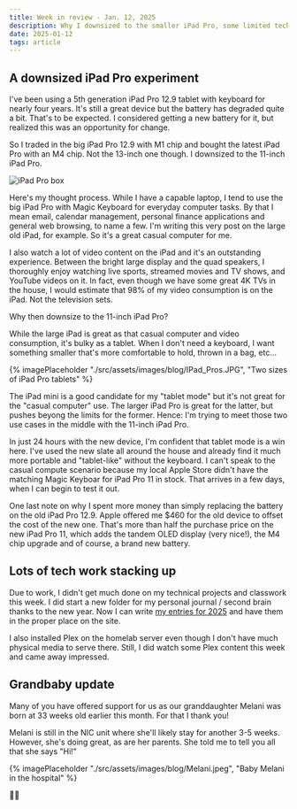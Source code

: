 ```yaml
---
title: Week in review - Jan. 12, 2025
description: Why I downsized to the smaller iPad Pro, some limited tech time this week and a grandbaby update
date: 2025-01-12
tags: article
---
```


## A downsized iPad Pro experiment

I've been using a 5th generation iPad Pro 12.9 tablet with keyboard for nearly four years. It's still a great device but the battery has degraded quite a bit. That's to be expected. I considered getting a new battery for it, but realized this was an opportunity for change.

So I traded in the big iPad Pro 12.9 with M1 chip and bought the latest iPad Pro with an M4 chip. Not the 13-inch one though. I downsized to the 11-inch iPad Pro.

![iPad Pro box](../Images/IPad_box.JPG)

Here's my thought process. While I have a capable laptop, I tend to use the big iPad Pro with Magic Keyboard for everyday computer tasks. By that I mean email, calendar management, personal finance applications and general web browsing, to name a few. I'm writing this very post on the large old iPad, for example. So it's a great casual computer for me.

I also watch a lot of video content on the iPad and it's an outstanding experience. Between the bright large display and the quad speakers, I thoroughly enjoy watching live sports, streamed movies and TV shows, and YouTube videos on it. In fact, even though we have some great 4K TVs in the house, I would estimate that 98% of my video consumption is on the iPad. Not the television sets.

Why then downsize to the 11-inch iPad Pro?

While the large iPad is great as that casual computer and video consumption, it's bulky as a tablet. When I don't need a keyboard, I want something smaller that's more comfortable to hold, thrown in a bag, etc...

{% imagePlaceholder "./src/assets/images/blog/IPad_Pros.JPG", "Two sizes of iPad Pro tablets" %}

The iPad mini is a good candidate for my "tablet mode" but it's not great for the "casual computer" use. The larger iPad Pro is great for the latter, but pushes beyong the limits for the former. Hence: I'm trying to meet those two use cases in the middle with the 11-inch iPad Pro.

In just 24 hours with the new device, I'm confident that tablet mode is a win here. I've used the new slate all around the house and already find it much more portable and "tablet-like" without the keyboard. I can't speak to the casual compute scenario because my local Apple Store didn't have the matching Magic Keyboar for iPad Pro 11 in stock. That arrives in a few days, when I can begin to test it out.

One last note on why I spent more money than simply replacing the battery on the old iPad Pro 12.9. Apple offered me $460 for the old device to offset the cost of the new one. That's more than half the purchase price on the new iPad Pro 11, which adds the tandem OLED display (very nice!), the M4 chip upgrade and of course, a brand new battery.

## Lots of tech work stacking up

Due to work, I didn't get much done on my technical projects and classwork this week. I did start a new folder for my personal journal / second brain thanks to the new year. Now I can write [my entries for 2025](https://www.kctofel.com/n/journal/2025/january/1-1-2025/) and have them in the proper place on the site.

I also installed Plex on the homelab server even though I don't have much physical media to serve there. Still, I did watch some Plex content this week and came away impressed.

## Grandbaby update

Many of you have offered support for us as our granddaughter Melani was born at 33 weeks old earlier this month. For that I thank you!

Melani is still in the NIC unit where she'll likely stay for another 3-5 weeks. However, she's doing great, as are her parents.
She told me to tell you all that she says "Hi!"

{% imagePlaceholder "./src/assets/images/blog/Melani.jpeg", "Baby Melani in the hospital" %}

✌🏼

